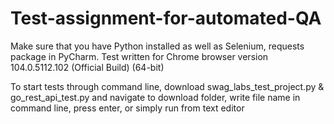 # Test-assignment-for-automated-QA

Make sure that you have Python installed as well as Selenium, requests package in PyCharm.
Test written for Chrome browser version 104.0.5112.102 (Official Build) (64-bit)

To start tests through command line, download swag_labs_test_project.py & go_rest_api_test.py and navigate to download folder, write file name in command line, press enter, or simply run from text editor
